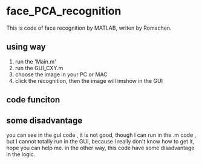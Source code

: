 # face_PCA_recognition
This is code of face recognition by MATLAB, writen by Romachen.
## using way
1. run the 'Main.m'
2. run the GUI_CXY.m
3. choose the image in your PC or MAC
4. click the recognition, then the image will imshow in the GUI

## code funciton

## some disadvantage
you can see in the guI code , it is not good, though I can run in the .m code , but I cannot totally run in the GUI, because I really don't know how to get it, hope you can help me.
in the other way, this code have some disadvantage in the logic.
